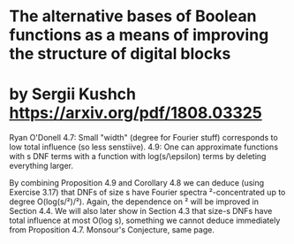 
# The alternative bases of Boolean functions as a means of improving the structure of digital blocks
# by Sergii Kushch https://arxiv.org/pdf/1808.03325 



Ryan O'Donell 4.7: Small "width" (degree for Fourier stuff) corresponds to low total influence (so less senstiive). 
4.9: One can approximate functions with s DNF terms with a function with log(s/\epsilon) terms by deleting everything larger.

By combining Proposition 4.9 and Corollary 4.8 we can deduce (using Exercise 3.17) that DNFs of size s have Fourier spectra ²-concentrated up to degree
O(log(s/²)/²). Again, the dependence on ² will be improved in Section 4.4. We will also later show in Section 4.3 that size-s DNFs have total influence at most O(log s), something we cannot deduce immediately from Proposition 4.7.
Monsour's Conjecture, same page. 

 